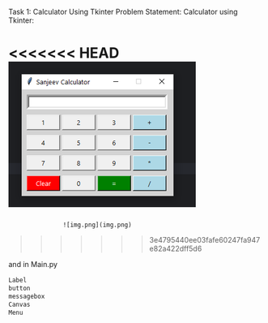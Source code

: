 Task 1: Calculator Using Tkinter
Problem Statement: Calculator using Tkinter: 
                   
<<<<<<< HEAD
 ![img.png](img.png)
=======
                   
                   ![img.png](img.png)
>>>>>>> 3e4795440ee03fafe60247fa947e82a422dff5d6

and in Main.py

    Label
    button 
    messagebox
    Canvas
    Menu


